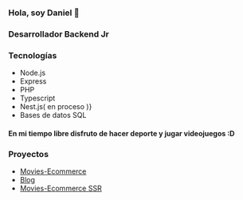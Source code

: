 
### Hola, soy Daniel 👋

### Desarrollador Backend Jr

### Tecnologías
 - Node.js
 - Express
 - PHP
 - Typescript
 - Nest.js( en proceso )}
 - Bases de datos SQL

#### En mi tiempo libre disfruto de hacer deporte y jugar videojuegos :D

### Proyectos

- [Movies-Ecommerce](https://github.com/d4niel-olaya/MoviesEcommerce)
- [Blog](https://github.com/d4niel-olaya/blogTs)
- [Movies-Ecommerce SSR](https://github.com/cala-js/coex-buster)

<!--
**d4niel-olaya/d4niel-olaya** is a ✨ _special_ ✨ repository because its `README.md` (this file) appears on your GitHub profile.

Here are some ideas to get you started:

- 🔭 I’m currently working on ...
- 🌱 I’m currently learning ...
- 👯 I’m looking to collaborate on ...
- 🤔 I’m looking for help with ...
- 💬 Ask me about ...
- 📫 How to reach me: ...
- 😄 Pronouns: ...
- ⚡ Fun fact: ...
-->
